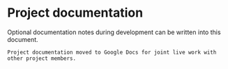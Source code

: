 # Project documentation

Optional documentation notes during development can be written into this document.

`Project documentation moved to Google Docs for joint live work with other project members.`
